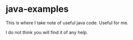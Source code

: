 # java-examples
This is where I take note of useful java code. Useful for me.

I do not think you will find it of any help.
